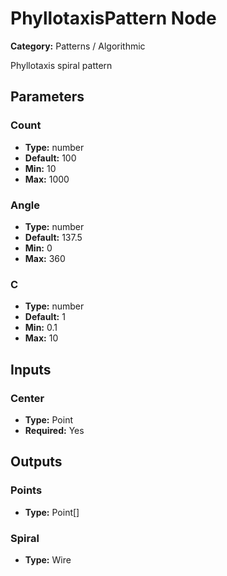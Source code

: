 
# PhyllotaxisPattern Node

**Category:** Patterns / Algorithmic

Phyllotaxis spiral pattern

## Parameters


### Count
- **Type:** number
- **Default:** 100
- **Min:** 10
- **Max:** 1000



### Angle
- **Type:** number
- **Default:** 137.5
- **Min:** 0
- **Max:** 360



### C
- **Type:** number
- **Default:** 1
- **Min:** 0.1
- **Max:** 10



## Inputs


### Center
- **Type:** Point
- **Required:** Yes



## Outputs


### Points
- **Type:** Point[]



### Spiral
- **Type:** Wire




